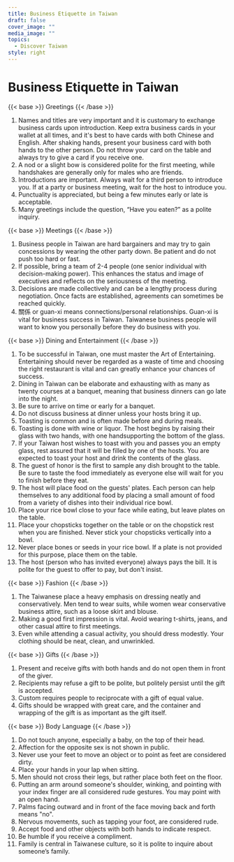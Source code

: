 ```yaml
---
title: Business Etiquette in Taiwan
draft: false
cover_image: ""
media_image: ""
topics:
  - Discover Taiwan
style: right
---
```

# Business Etiquette in Taiwan



{{< base >}}
Greetings
{{< /base >}}

1. Names and titles are very important and it is customary to exchange business cards upon introduction. Keep extra business cards in your wallet at all times, and it's best to have cards with both Chinese and English. After shaking hands, present your business card with both hands to the other person. Do not throw your card on the table and always try to give a card if you receive one.
2. A nod or a slight bow is considered polite for the first meeting, while  handshakes are generally only for males who are friends.
3. Introductions are important. Always wait for a third person to introduce you. If at a party or business meeting, wait for the host to introduce you.
4. Punctuality is appreciated, but being a few minutes early or late is acceptable.
5. Many greetings include the question, “Have you eaten?” as a polite inquiry.

{{< base >}}
Meetings
{{< /base >}}

1. Business people in Taiwan are hard bargainers and may try to gain concessions by wearing the other party down. Be patient and do not push too hard or fast.
2. If possible, bring a team of 2-4 people (one senior individual with decision-making power). This enhances the status and image of executives and reflects on the seriousness of the meeting.
3. Decisions are made collectively and can be a lengthy process during negotiation. Once facts are established, agreements can sometimes be reached quickly.
4. 關係 or guan-xi means connections/personal relationships. Guan-xi is vital for business success in Taiwan. Taiwanese business people will want to know you personally before they do business with you.

{{< base >}}
Dining and Entertainment
{{< /base >}}

1. To be successful in Taiwan, one must master the Art of Entertaining. Entertaining should never be regarded as a waste of time and choosing the right restaurant is vital and can greatly enhance your chances of success.
2. Dining in Taiwan can be elaborate and exhausting with as many as twenty courses at a banquet, meaning that business dinners can go late into the night. 
3. Be sure to arrive on time or early for a banquet.
4. Do not discuss business at dinner unless your hosts bring it up.
5. Toasting is common and is often made before and during meals.
6. Toasting is done with wine or liquor. The host begins by raising their glass with two hands, with one handsupporting the bottom of the glass.
7. If your Taiwan host wishes to toast with you and passes you an empty glass, rest assured that it will be filled by one of the hosts. You are expected to toast your host and drink the contents of the glass.
8. The guest of honor is the first to sample any dish brought to the table. Be sure to taste the food immediately as everyone else will wait for you to finish before they eat.
9. The host will place food on the guests' plates. Each person can help themselves to any additional food by placing a small amount of food from a variety of dishes into their individual rice bowl.
10. Place your rice bowl close to your face while eating, but leave plates on the table.
11. Place your chopsticks together on the table or on the chopstick rest when you are finished. Never stick your chopsticks vertically into a bowl.
12. Never place bones or seeds in your rice bowl. If a plate is not provided for this purpose, place them on the table.
13. The host (person who has invited everyone) always pays the bill. It is polite for the guest to offer to pay, but don't insist.

{{< base >}}
Fashion
{{< /base >}}

1. The Taiwanese place a heavy emphasis on dressing neatly and conservatively. Men tend to wear suits, while women wear conservative business attire, such as a loose skirt and blouse.
2. Making a good first impression is vital. Avoid wearing t-shirts, jeans, and other casual attire to first meetings.
3. Even while attending a casual activity, you should dress modestly. Your clothing should be neat, clean, and unwrinkled.

{{< base >}}
Gifts
{{< /base >}}

1. Present and receive gifts with both hands and do not open them in front of the giver.
2. Recipients may refuse a gift to be polite, but politely persist until the gift is accepted.
3. Custom requires people to reciprocate with a gift of equal value.
4. Gifts should be wrapped with great care, and the container and wrapping of the gift is as important as the gift itself.

{{< base >}}
Body Language
{{< /base >}}

1. Do not touch anyone, especially a baby, on the top of their head.
2. Affection for the opposite sex is not shown in public.
3. Never use your feet to move an object or to point as feet are considered dirty.
4. Place your hands in your lap when sitting.
5. Men should not cross their legs, but rather place both feet on the floor.
6. Putting an arm around someone's shoulder, winking, and pointing with your index finger are all considered rude gestures. You may point with an open hand.
7. Palms facing outward and in front of the face moving back and forth means "no".
8. Nervous movements, such as tapping your foot, are considered rude.
9. Accept food and other objects with both hands to indicate respect.
10. Be humble if you receive a compliment.
11. Family is central in Taiwanese culture, so it is polite to inquire about someone’s family.